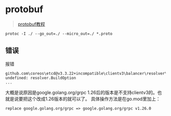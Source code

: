 # protobuf
> [protobuf教程](https://geektutu.com/post/quick-go-protobuf.html)

`protoc -I ./ --go_out=./ --micro_out=./ *.proto`


## 错误
报错
```
github.com\coreos\etcd@v3.3.22+incompatible\clientv3\balancer\resolver\endpoint\endpoint.go:114:78: undefined: resolver.BuildOption
...
```
大概是说原因是google.golang.org/grpc 1.26后的版本是不支持clientv3的。也就是说要把这个改成1.26版本的就可以了。
具体操作方法是在go.mod里加上：
```
replace google.golang.org/grpc => google.golang.org/grpc v1.26.0
```
 